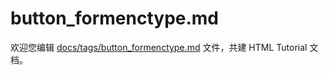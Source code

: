 button_formenctype.md
===

欢迎您编辑 <a target="__blank" href="https://github.com/jaywcjlove/html-tutorial/blob/main/docs/tags/button_formenctype.md">docs/tags/button_formenctype.md</a> 文件，共建 HTML Tutorial 文档。